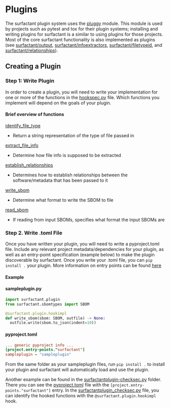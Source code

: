 # Plugins

The surfactant plugin system uses the [pluggy](https://pluggy.readthedocs.io/en/stable) module. This module is used by projects such as pytest and tox for their plugin systems; installing and writing plugins for surfactant is a similar to using plugins for those projects. Most of the core surfactant functionality is also implemented as plugins (see [surfactant/output](https://github.com/LLNL/Surfactant/tree/main/surfactant/output), [surfactant/infoextractors](https://github.com/LLNL/Surfactant/tree/main/surfactant/infoextractors), [surfactant/filetypeid](https://github.com/LLNL/Surfactant/tree/main/surfactant/filetypeid), and [surfactant/relationships](https://github.com/LLNL/Surfactant/tree/main/surfactant/relationships)).

## Creating a Plugin

### Step 1: Write Plugin

In order to create a plugin, you will need to write your implementation for one or more of the functions in the [hookspec.py](https://github.com/LLNL/Surfactant/tree/main/surfactant/plugin/hookspecs.py) file. Which functions you implement will depend on the goals of your plugin.

#### Brief overview of functions
[identify_file_type](https://github.com/LLNL/Surfactant/tree/main/surfactant/plugin/hookspecs.py#L15)
- Return a string representation of the type of file passed in

[extract_file_info](https://github.com/LLNL/Surfactant/tree/main/surfactant/plugin/hookspecs.py#L29)
- Determine how file info is supposed to be extracted

[establish_relationships](https://github.com/LLNL/Surfactant/tree/main/surfactant/plugin/hookspecs.py#L47)
- Determines how to establish relationships between the software/metadata that has been passed to it

[write_sbom](https://github.com/LLNL/Surfactant/tree/main/surfactant/plugin/hookspecs.py#L70)
- Determine what format to write the SBOM to file

[read_sbom](https://github.com/LLNL/Surfactant/tree/main/surfactant/plugin/hookspecs.py#L80)
- If reading from input SBOMs, specifies what format the input SBOMs are

### Step 2. Write .toml File

Once you have written your plugin, you will need to write a pyproject.toml file. Include any relevant project metadata/dependencies for your plugin, as well as an entry-point specification (example below) to make the plugin discoverable by surfactant. Once you write your .toml file, you can `pip install .` your plugin.
More information on entry points can be found [here](https://setuptools.pypa.io/en/latest/userguide/entry_point.html#entry-points-syntax)

#### Example

#### sampleplugin.py
```python
import surfactant.plugin
from surfactant.sbomtypes import SBOM

@surfactant.plugin.hookimpl
def write_sbom(sbom: SBOM, outfile) -> None:
  outfile.write(sbom.to_json(indent=10))
```
#### pyproject.toml
```toml
... generic pyproject info ...
[project.entry-points."surfactant"]
sampleplugin = "sampleplugin"
```
From the same folder as your sampleplugin files, run `pip install .` to install your plugin and surfactant will automatically load and use the plugin.

Another example can be found in the [surfactantplugin-checksec.py](https://github.com/LLNL/Surfactant/tree/main/surfactantplugin-checksec.py) folder. There you can see the [pyproject.toml](https://github.com/LLNL/Surfactant/tree/main/surfactantplugin-checksec.py/pyproject.toml) file with the `[project.entry-points."surfactant"]` entry. In the [surfactantplugin_checksec.py](https://github.com/LLNL/Surfactant/tree/main/surfactantplugin-checksec.py/surfactantplugin_checksec.py) file, you can identify the hooked functions with the `@surfactant.plugin.hookimpl` hook.
